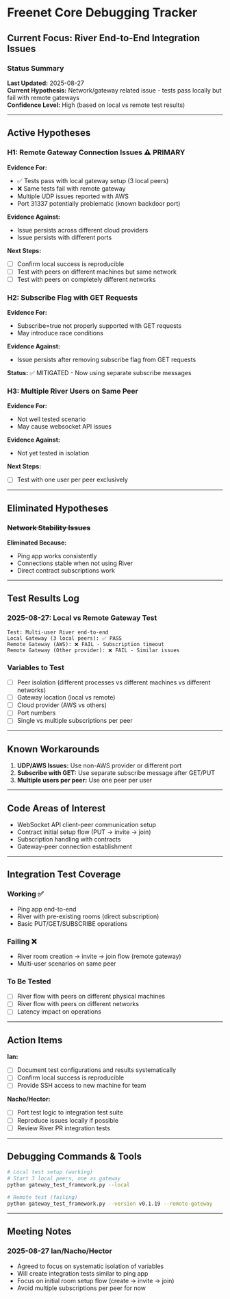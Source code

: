 # Freenet Core Debugging Tracker

## Current Focus: River End-to-End Integration Issues

### Status Summary
**Last Updated:** 2025-08-27  
**Current Hypothesis:** Network/gateway related issue - tests pass locally but fail with remote gateways  
**Confidence Level:** High (based on local vs remote test results)

---

## Active Hypotheses

### H1: Remote Gateway Connection Issues ⚠️ **PRIMARY**
**Evidence For:**
- ✅ Tests pass with local gateway setup (3 local peers)
- ❌ Same tests fail with remote gateway
- Multiple UDP issues reported with AWS
- Port 31337 potentially problematic (known backdoor port)

**Evidence Against:**
- Issue persists across different cloud providers
- Issue persists with different ports

**Next Steps:**
- [ ] Confirm local success is reproducible
- [ ] Test with peers on different machines but same network
- [ ] Test with peers on completely different networks

### H2: Subscribe Flag with GET Requests
**Evidence For:**
- Subscribe=true not properly supported with GET requests
- May introduce race conditions

**Evidence Against:**
- Issue persists after removing subscribe flag from GET requests

**Status:** ✅ MITIGATED - Now using separate subscribe messages

### H3: Multiple River Users on Same Peer
**Evidence For:**
- Not well tested scenario
- May cause websocket API issues

**Evidence Against:**
- Not yet tested in isolation

**Next Steps:**
- [ ] Test with one user per peer exclusively

---

## Eliminated Hypotheses

### ~~Network Stability Issues~~
**Eliminated Because:**
- Ping app works consistently
- Connections stable when not using River
- Direct contract subscriptions work

---

## Test Results Log

### 2025-08-27: Local vs Remote Gateway Test
```
Test: Multi-user River end-to-end
Local Gateway (3 local peers): ✅ PASS
Remote Gateway (AWS): ❌ FAIL - Subscription timeout
Remote Gateway (Other provider): ❌ FAIL - Similar issues
```

### Variables to Test
- [ ] Peer isolation (different processes vs different machines vs different networks)
- [ ] Gateway location (local vs remote)
- [ ] Cloud provider (AWS vs others)
- [ ] Port numbers
- [ ] Single vs multiple subscriptions per peer

---

## Known Workarounds

1. **UDP/AWS Issues:** Use non-AWS provider or different port
2. **Subscribe with GET:** Use separate subscribe message after GET/PUT
3. **Multiple users per peer:** Use one peer per user

---

## Code Areas of Interest

- WebSocket API client-peer communication setup
- Contract initial setup flow (PUT → invite → join)
- Subscription handling with contracts
- Gateway-peer connection establishment

---

## Integration Test Coverage

### Working ✅
- Ping app end-to-end
- River with pre-existing rooms (direct subscription)
- Basic PUT/GET/SUBSCRIBE operations

### Failing ❌
- River room creation → invite → join flow (remote gateway)
- Multi-user scenarios on same peer

### To Be Tested
- [ ] River flow with peers on different physical machines
- [ ] River flow with peers on different networks
- [ ] Latency impact on operations

---

## Action Items

**Ian:**
- [ ] Document test configurations and results systematically
- [ ] Confirm local success is reproducible
- [ ] Provide SSH access to new machine for team

**Nacho/Hector:**
- [ ] Port test logic to integration test suite
- [ ] Reproduce issues locally if possible
- [ ] Review River PR integration tests

---

## Debugging Commands & Tools

```bash
# Local test setup (working)
# Start 3 local peers, one as gateway
python gateway_test_framework.py --local

# Remote test (failing)
python gateway_test_framework.py --version v0.1.19 --remote-gateway
```

---

## Meeting Notes

### 2025-08-27 Ian/Nacho/Hector
- Agreed to focus on systematic isolation of variables
- Will create integration tests similar to ping app
- Focus on initial room setup flow (create → invite → join)
- Avoid multiple subscriptions per peer for now